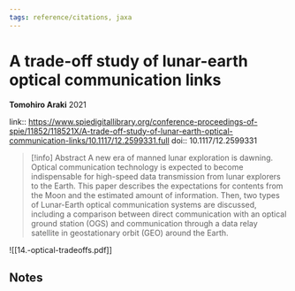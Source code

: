 ```yaml
---
tags: reference/citations, jaxa
---
```

# A trade-off study of lunar-earth optical communication links

**Tomohiro Araki**
2021

link:: https://www.spiedigitallibrary.org/conference-proceedings-of-spie/11852/118521X/A-trade-off-study-of-lunar-earth-optical-communication-links/10.1117/12.2599331.full
doi:: 10.1117/12.2599331

> [!info] Abstract
> A new era of manned lunar exploration is dawning. Optical communication technology is expected to become indispensable for high-speed data transmission from lunar explorers to the Earth. This paper describes the expectations for contents from the Moon and the estimated amount of information. Then, two types of Lunar-Earth optical communication systems are discussed, including a comparison between direct communication with an optical ground station (OGS) and communication through a data relay satellite in geostationary orbit (GEO) around the Earth.

![[14.-optical-tradeoffs.pdf]]

## Notes

